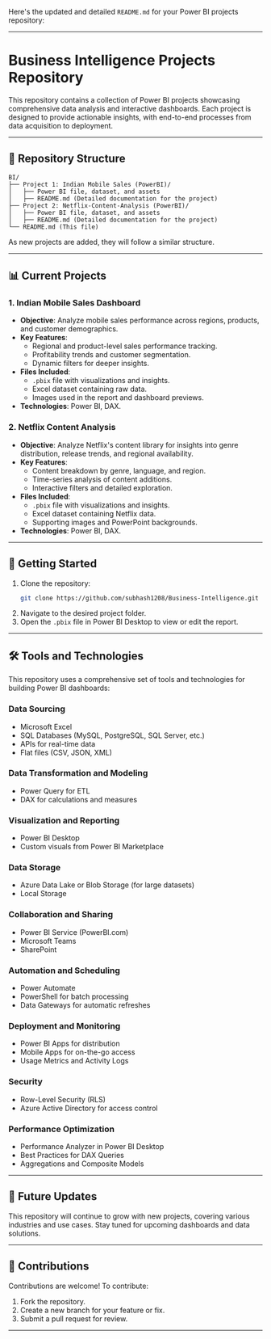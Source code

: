 Here's the updated and detailed `README.md` for your Power BI projects repository:

---

# Business Intelligence Projects Repository

This repository contains a collection of Power BI projects showcasing comprehensive data analysis and interactive dashboards. Each project is designed to provide actionable insights, with end-to-end processes from data acquisition to deployment.

---

## 📁 Repository Structure

```
BI/
├── Project 1: Indian Mobile Sales (PowerBI)/
│   ├── Power BI file, dataset, and assets
│   ├── README.md (Detailed documentation for the project)
├── Project 2: Netflix-Content-Analysis (PowerBI)/
│   ├── Power BI file, dataset, and assets
│   ├── README.md (Detailed documentation for the project)
└── README.md (This file)
```

As new projects are added, they will follow a similar structure.

---

## 📊 Current Projects

### 1. **Indian Mobile Sales Dashboard**
   - **Objective**: Analyze mobile sales performance across regions, products, and customer demographics.
   - **Key Features**:
     - Regional and product-level sales performance tracking.
     - Profitability trends and customer segmentation.
     - Dynamic filters for deeper insights.
   - **Files Included**:
     - `.pbix` file with visualizations and insights.
     - Excel dataset containing raw data.
     - Images used in the report and dashboard previews.
   - **Technologies**: Power BI, DAX.

### 2. **Netflix Content Analysis**
   - **Objective**: Analyze Netflix's content library for insights into genre distribution, release trends, and regional availability.
   - **Key Features**:
     - Content breakdown by genre, language, and region.
     - Time-series analysis of content additions.
     - Interactive filters and detailed exploration.
   - **Files Included**:
     - `.pbix` file with visualizations and insights.
     - Excel dataset containing Netflix data.
     - Supporting images and PowerPoint backgrounds.
   - **Technologies**: Power BI, DAX.

---

## 🚀 Getting Started

1. Clone the repository:
   ```bash
   git clone https://github.com/subhash1208/Business-Intelligence.git
   ```
2. Navigate to the desired project folder.
3. Open the `.pbix` file in Power BI Desktop to view or edit the report.

---

## 🛠️ Tools and Technologies

This repository uses a comprehensive set of tools and technologies for building Power BI dashboards:

### **Data Sourcing**
- Microsoft Excel
- SQL Databases (MySQL, PostgreSQL, SQL Server, etc.)
- APIs for real-time data
- Flat files (CSV, JSON, XML)

### **Data Transformation and Modeling**
- Power Query for ETL
- DAX for calculations and measures

### **Visualization and Reporting**
- Power BI Desktop
- Custom visuals from Power BI Marketplace

### **Data Storage**
- Azure Data Lake or Blob Storage (for large datasets)
- Local Storage

### **Collaboration and Sharing**
- Power BI Service (PowerBI.com)
- Microsoft Teams
- SharePoint

### **Automation and Scheduling**
- Power Automate
- PowerShell for batch processing
- Data Gateways for automatic refreshes

### **Deployment and Monitoring**
- Power BI Apps for distribution
- Mobile Apps for on-the-go access
- Usage Metrics and Activity Logs

### **Security**
- Row-Level Security (RLS)
- Azure Active Directory for access control

### **Performance Optimization**
- Performance Analyzer in Power BI Desktop
- Best Practices for DAX Queries
- Aggregations and Composite Models

---

## 📌 Future Updates

This repository will continue to grow with new projects, covering various industries and use cases. Stay tuned for upcoming dashboards and data solutions.

---

## 🤝 Contributions

Contributions are welcome! To contribute:
1. Fork the repository.
2. Create a new branch for your feature or fix.
3. Submit a pull request for review.

---

